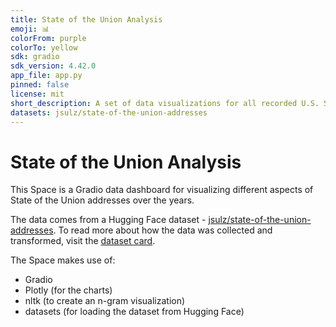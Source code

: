 ```yaml
---
title: State of the Union Analysis
emoji: 📊
colorFrom: purple
colorTo: yellow
sdk: gradio
sdk_version: 4.42.0
app_file: app.py
pinned: false
license: mit
short_description: A set of data visualizations for all recorded U.S. State of the Union speeches and messages.
datasets: jsulz/state-of-the-union-addresses
---
```


# State of the Union Analysis

This Space is a Gradio data dashboard for visualizing different aspects of State of the Union addresses over the years.

The data comes from a Hugging Face dataset - [jsulz/state-of-the-union-addresses](https://huggingface.co/datasets/jsulz/state-of-the-union-addresses). To read more about how the data was collected and transformed, visit the [dataset card](https://huggingface.co/datasets/jsulz/state-of-the-union-addresses).

The Space makes use of:

- Gradio
- Plotly (for the charts)
- nltk (to create an n-gram visualization)
- datasets (for loading the dataset from Hugging Face)
